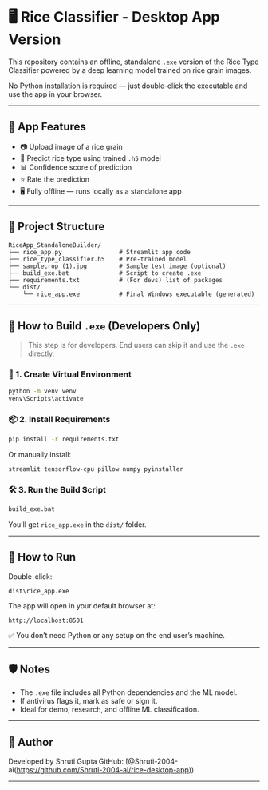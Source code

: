 # 🖥️ Rice Classifier - Desktop App Version

This repository contains an offline, standalone `.exe` version of the Rice Type Classifier powered by a deep learning model trained on rice grain images.

No Python installation is required — just double-click the executable and use the app in your browser.

---

## 🍚 App Features

- 📷 Upload image of a rice grain
- 🤖 Predict rice type using trained `.h5` model
- 📊 Confidence score of prediction
- ⭐ Rate the prediction
- 🖥️ Fully offline — runs locally as a standalone app

---

## 📁 Project Structure

```
RiceApp_StandaloneBuilder/
├── rice_app.py                # Streamlit app code
├── rice_type_classifier.h5    # Pre-trained model
├── samplecrop (1).jpg         # Sample test image (optional)
├── build_exe.bat              # Script to create .exe
├── requirements.txt           # (For devs) list of packages
└── dist/
    └── rice_app.exe           # Final Windows executable (generated)
```

---

## 🚀 How to Build `.exe` (Developers Only)

> This step is for developers. End users can skip it and use the `.exe` directly.

### 🧱 1. Create Virtual Environment

```bash
python -m venv venv
venv\Scripts\activate
```

### 📦 2. Install Requirements

```bash
pip install -r requirements.txt
```

Or manually install:
```
streamlit tensorflow-cpu pillow numpy pyinstaller
```

### 🛠 3. Run the Build Script

```bash
build_exe.bat
```

You’ll get `rice_app.exe` in the `dist/` folder.

---

## 🏃 How to Run

Double-click:
```
dist\rice_app.exe
```

The app will open in your default browser at:
```
http://localhost:8501
```

✅ You don’t need Python or any setup on the end user’s machine.

---

## 🛡 Notes

- The `.exe` file includes all Python dependencies and the ML model.
- If antivirus flags it, mark as safe or sign it.
- Ideal for demo, research, and offline ML classification.

---

## 👤 Author

Developed by Shruti Gupta 
GitHub: [@Shruti-2004-ai(https://github.com/Shruti-2004-ai/rice-desktop-app))

---
